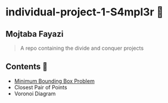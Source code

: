 # individual-project-1-S4mpl3r 🔰
## Mojtaba Fayazi
> A repo containing the divide and conquer projects
## Contents 🔮
- [Minimum Bounding Box Problem](https://github.com/KNTU-Algorithm-Design-Spring-2021/individual-project-1-S4mpl3r/tree/main/project-1)
- Closest Pair of Points
- Voronoi Diagram
